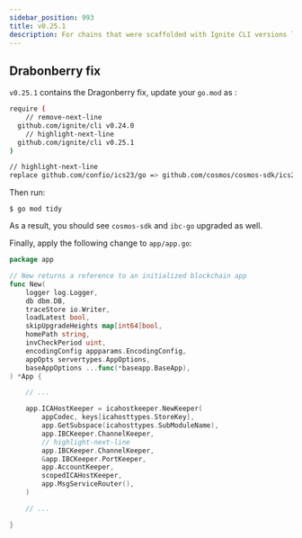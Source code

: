 ```yaml
---
sidebar_position: 993
title: v0.25.1
description: For chains that were scaffolded with Ignite CLI versions lower than v0.25.1. changes are required to use Ignite CLI v0.24.0.
---
```


## Drabonberry fix

`v0.25.1` contains the Dragonberry fix, update your `go.mod` as :

```sh
require (
	// remove-next-line
  github.com/ignite/cli v0.24.0
	// highlight-next-line
  github.com/ignite/cli v0.25.1
)

// highlight-next-line
replace github.com/confio/ics23/go => github.com/cosmos/cosmos-sdk/ics23/go v0.8.0
```

Then run:

```
$ go mod tidy
```

As a result, you should see `cosmos-sdk` and `ibc-go` upgraded as well.

Finally, apply the following change to `app/app.go`:

```go
package app

// New returns a reference to an initialized blockchain app
func New(
	logger log.Logger,
	db dbm.DB,
	traceStore io.Writer,
	loadLatest bool,
	skipUpgradeHeights map[int64]bool,
	homePath string,
	invCheckPeriod uint,
	encodingConfig appparams.EncodingConfig,
	appOpts servertypes.AppOptions,
	baseAppOptions ...func(*baseapp.BaseApp),
) *App {

	// ...

	app.ICAHostKeeper = icahostkeeper.NewKeeper(
		appCodec, keys[icahosttypes.StoreKey],
		app.GetSubspace(icahosttypes.SubModuleName),
		app.IBCKeeper.ChannelKeeper,
		// highlight-next-line
		app.IBCKeeper.ChannelKeeper,
		&app.IBCKeeper.PortKeeper,
		app.AccountKeeper,
		scopedICAHostKeeper,
		app.MsgServiceRouter(),
	)

	// ...

}
```
